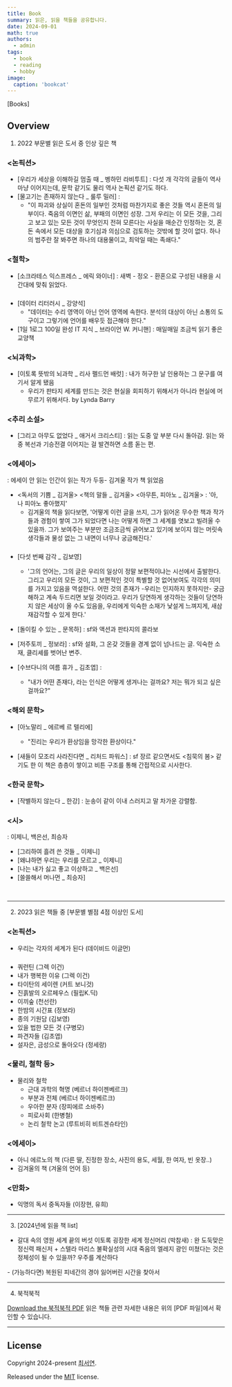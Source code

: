 ```yaml
---
title: Book
summary: 읽은, 읽을 책들을 공유합니다.
date: 2024-09-01
math: true
authors:
  - admin
tags:
  - book
  - reading
  - hobby
image:
  caption: 'bookcat'
---
```


[Books]

## Overview

1. 2022 부문별 읽은 도서 중 인상 깊은 책

### <논픽션>
- [우리가 세상을 이해하길 멈출 때 _ 벵하민 라비투트] : 다섯 개 각각의 글들이 역사마냥 이어지는데, 문학 같기도 물리 역사 논픽션 같기도 하다. 
- [물고기는 존재하지 않는다 _ 룰루 밀러]  : 
  - "이 파괴와 상실이 혼돈의 일부인 것처럼 마찬가지로 좋은 것들 역시 혼돈의 일부이다. 죽음의 이면인 삶, 부패의 이면인 성장. 그저 우리는 이 모든 것을, 그리고 보고 있는 모든 것이 무엇인지 전혀 모른다는 사실을 매순간 인정하는 것, 혼돈 속에서 모든 대상을 호기심과 의심으로 검토하는 것밖에 할 것이 없다. 
  하나의 범주란 잘 봐주면 하나의 대용물이고, 최악일 때는 족쇄다."

### <철학>
- [소크라테스 익스프레스 _ 에릭 와이너] : 새벽 - 정오 - 환혼으로 구성된 내용을 시간대에 맞춰 읽었다. 

### <IT>
- [데이터 리터러시 _ 강양석]
  - "데이터는 수리 영역이 아닌 언어 영역에 속한다. 
    분석의 대상이 아닌 소통의 도구이고 그렇기에 언어를 배우듯 접근해야 한다."
- [1일 1로그 100일 완성 IT 지식 _ 브라이언 W. 커니핸] : 매일매일 조금씩 읽기 좋은 교양책

### <뇌과학>
- [이토록 뜻밖의 뇌과학 _ 리사 펠드먼 배럿] : 내가 허구한 날 인용하는 그 문구를 여기서 알게 됐음
  - 우리가 판타지 세계를 만드는 것은 현실을 회피하기 위해서가 아니라 현실에 머무르기 위해서다. by Lynda Barry

### <추리 소설>
- [그리고 아무도 없었다 _ 애거서 크리스티] : 읽는 도중 앞 부분 다시 돌아감. 읽는 와중 복선과 기승전결 이어지는 걸 발견하면 소름 돋는 편.

### <에세이>
: 에세이 안 읽는 인간이 읽는 작가 두둥-
  김겨울 작가 책 읽었음
- <독서의 기쁨 _ 김겨울>
  <책의 말들 _ 김겨울>
  <아무튼, 피아노 _ 김겨울> : '아, 나 피아노 좋아했지'
    - 김겨울의 책을 읽다보면, '어떻게 이런 글을 쓰지, 그가 읽어온 무수한 책과 작가들과 경험이 쌓여 그가 되었다면 나는 어떻게 하면 그 세계를 엿보고 빌려올 수 있을까. 그가 보여주는 부분만 조금조금씩 긁어보고 있기에 보이지 않는 머릿속 생각들과 물성 없는 그 내면이 너무나 궁금해진다.'

### <SF>
- [다섯 번째 감각 _ 김보영]
  - '그의 언어는, 그의 글은 우리의 일상이 정말 보편적이냐는 시선에서 출발한다. 그리고 우리의 모든 것이, 그 보편적인 것이 특별할 것 없어보여도 각각의 의미를 가지고 있음을 역설한다. 어떤 것의 존재가 -우리는 인지하지 못하지만- 궁금해하고 계속 두드리면 보일 것이라고. 우리가 당연하게 생각하는 것들이 당연하지 않은 세상이 올 수도 있음을, 우리에게 익숙한 소재가 낯설게 느껴지게, 새삼 재감각할 수 있게 한다.'

- [돌이킬 수 있는 _ 문목하] : sf와 액션과 판타지의 콜라보
- [저주토끼 _ 정보라] : sf와 설화, 그 온갖 것들을 경계 없이 넘나드는 글. 익숙한 소재, 클리셰를 벗어난 변주. 
- [수브다니의 여름 휴가 _ 김초엽] :
  - "내가 어떤 존재다, 라는 인식은 어떻게 생겨나는 걸까요? 저는 뭐가 되고 싶은 걸까요?"

### ​<해외 문학>
- [아노말리 _ 에르베 르 텔리에]
  - "진리는 우리가 환상임을 망각한 환상이다."

- [새들이 모조리 사라진다면 _ 리처드 파워스] : sf 장르 같으면서도 <침묵의 봄> 같기도 한 이 책은 층층이 쌓이고 비튼 구조를 통해 간접적으로 시사한다.

### <한국 문학>
- [작별하지 않는다 _ 한강] : 눈송이 같이 이내 스러지고 말 차가운 강렬함.

### <시>
: 이제니, 백은선, 최승자 
- [그리하여 흘려 쓴 것들 _ 이제니]
- [왜냐하면 우리는 우리를 모르고 _ 이제니]
- [나는 내가 싫고 좋고 이상하고 _ 백은선]
- [쓸쓸해서 머나먼 _ 최승자]

​

--------------------------------------------------------------

2. 2023 읽은 책들 중 [부문별 별점 4점 이상인 도서]

### <논픽션>
- 우리는 각자의 세계가 된다 (데이비드 이글먼)

### <SF>
- 쿼런틴 (그렉 이건)
- 내가 행복한 이유 (그렉 이건)
- 타이탄의 세이렌 (커트 보니것)
- 진흙발의 오르페우스 (필립K.딕)
- 이끼숲 (천선란)
- 한밤의 시간표 (정보라)
- 종의 기원담 (김보영)
- 있을 법한 모든 것 (구병모)
- 파견자들 (김초엽)
- 설자은, 금성으로 돌아오다 (정세랑)

### <물리, 철학 등>
- 물리와 철학 
  - 근대 과학의 혁명 (베르너 하이젠베르크)
  - 부분과 전체 (베르너 하이젠베르크)
  - 우아한 분자 (장피에르 소바주)
  - 피로사회 (한병철)
  - 논리 철학 논고 (루트비히 비트겐슈타인)

### <에세이>
- 아니 에르노의 책 (다른 딸, 진정한 장소, 사진의 용도, 세월, 한 여자, 빈 옷장..)
- 김겨울의 책 (겨울의 언어 등)

### <만화>
- 익명의 독서 중독자들 (이장현, 유희)


----------------------------------------------------------

3. [2024년에 읽을 책 list]
- 갈대 속의 영원
  세계 끝의 버섯
  이토록 굉장한 세계 
  정신머리 (박참새) : 완
  도둑맞은 정신력
  패신저 + 스텔라 마리스 
  불확실성의 시대
  죽음의 엘레지 
  광인
  미쳤다는 것은 정체성이 될 수 있을까?
  우주를 계산하다 

​- (가능하다면)
  복원된 피네간의 경야
  잃어버린 시간을 찾아서 


-------------------------------------------------------

4. 북적북적 

<a href="/files/book.pdf" target="_blank">Download the 북적북적 PDF</a>
읽은 책들 관련 자세한 내용은 위의 [PDF 파일]에서 확인할 수 있습니다.

-------------------------------------------------------

## License

Copyright 2024-present [최서연](https://blog.naver.com/yseoharu/223308420833).

Released under the [MIT](https://github.com/HugoBlox/hugo-blox-builder/blob/main/LICENSE.md) license.